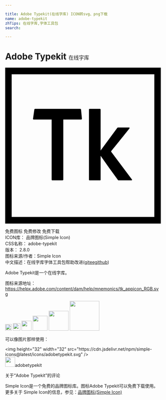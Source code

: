 ```yaml
---

title: Adobe Typekit(在线字库) ICON转svg、png下载
name: adobe-typekit
zhTips: 在线字库,字体工具包
search: 

---
```


# Adobe Typekit  <small style="font-size: 60%;font-weight: 100">在线字库</small>

<div id="svg" class="svg-wrap">
<svg role="img" viewBox="0 0 24 24" xmlns="http://www.w3.org/2000/svg"><title>Adobe Typekit icon</title><path d="M0 0v24h24V0H0zm1 1.026h22v21.948H1V1.026zM7.165 7.983H4.394c-.082 0-.115-.033-.099-.132l.198-1.385c.016-.083.049-.116.132-.116h6.926c.099 0 .132.033.149.132l.132 1.369c.016.099-.033.132-.116.132H8.962v9.235c0 .083-.033.132-.132.132H7.296c-.098 0-.131-.033-.131-.132V7.983zM14.718 12.749l2.523-3.414c.066-.082.082-.115.165-.115h1.682c.099 0 .132.066.066.148-.396.511-2.21 2.754-2.804 3.48a.108.108 0 0 0 0 .099l3.2 4.271c.033.066.016.132-.083.132h-1.946c-.099 0-.132-.033-.165-.099a158.661 158.661 0 0 1-2.638-3.678v3.662c0 .082-.017.115-.116.115h-1.55c-.116 0-.132-.033-.132-.132V6.449c0-.049.016-.099.115-.099h1.567c.066 0 .116.033.116.116v6.283z"/></svg>
</div>
<detail full-name='adobe-typekit'></detail>

<div class="detail-page">
<p>
<span><span class="badge-success badge">免费图标</span> <span class="badge-success badge">免费修改</span>  <span class="badge-success badge">免费下载</span> </span>
<br/>
<span>
ICON库：
<span class="badge-secondary badge">品牌图标(Simple Icon)</span> 
</span>
<br/>
<span>
CSS名称：
<span class="badge-secondary badge">adobe-typekit</span> 
</span>

<br/>
<span>
版本：
<span class="badge-secondary badge">2.8.0</span> 
</span>
<br/>
<span>图标来源/作者：<span class="badge-light badge">Simple Icon</span></span> 
<br/>
<span class="zh-detail">中文描述：<span class="badge-primary badge">在线字库</span><span class="badge-primary badge">字体工具包</span><span class="help-link"><span>帮助改进</span>(<a href="https://gitee.com/liuwave/icon-helper/edit/master/json/brands/adobe-typekit.json" target="_blank" rel="noopener noreferrer">gitee</a><a href="https://github.com/liuwave/icon-helper/edit/master/json/brands/adobe-typekit.json" target="_blank" rel="noopener noreferrer">github</a></span>)</span><br/>
</p>
</div><div class="description description alert alert-light"><p>Adobe Typekit是一个在线字库。</p><p>图标来源地址：<a href="https://helpx.adobe.com/content/dam/help/mnemonics/tk_appicon_RGB.svg" target="_blank" rel="noopener noreferrer">https://helpx.adobe.com/content/dam/help/mnemonics/tk_appicon_RGB.svg</a></p></div>
<div class="alert alert-dark">
<img height="21" width="21" src="https://cdn.jsdelivr.net/npm/simple-icons@latest/icons/adobetypekit.svg" />
<img height="24" width="24" src="https://cdn.jsdelivr.net/npm/simple-icons@latest/icons/adobetypekit.svg" />
<img height="32" width="32" src="https://cdn.jsdelivr.net/npm/simple-icons@latest/icons/adobetypekit.svg" />
<img height="48" width="48" src="https://cdn.jsdelivr.net/npm/simple-icons@latest/icons/adobetypekit.svg" />
<img height="64" width="64" src="https://cdn.jsdelivr.net/npm/simple-icons@latest/icons/adobetypekit.svg" />
<img height="96" width="96" src="https://cdn.jsdelivr.net/npm/simple-icons@latest/icons/adobetypekit.svg" />

</div>
<div>
  <p>可以像图片那样使用：    
  </p>
  <div class="alert alert-primary" style="font-size: 14px">
    &lt;img height="32" width="32" src="https://cdn.jsdelivr.net/npm/simple-icons@latest/icons/adobetypekit.svg" /&gt;
    <copy-btn content='<img height="32" width="32" src="https://cdn.jsdelivr.net/npm/simple-icons@latest/icons/adobetypekit.svg" />'></copy-btn>
  </div>
  <div class="alert alert-secondary">
    <img height="32" width="32" src="https://cdn.jsdelivr.net/npm/simple-icons@latest/icons/adobetypekit.svg" />adobetypekit
    <copy-btn content="adobetypekit" btn-title="复制图标名称"></copy-btn>
  </div>
</div>

<Vssue title="关于“Adobe Typekit”的评论" >关于“Adobe Typekit”的评论</Vssue>


<div><p>Simple Icon是一个免费的品牌图标库。图标Adobe Typekit可以免费下载使用。更多关于  Simple Icon的信息，参见：<a target="_blank" href="https://iconhelper.cn/brands.html">品牌图标(Simple Icon)</a>
</p></div>
